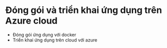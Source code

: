 # Đóng gói và triển khai ứng dụng trên Azure cloud

- Đóng gói ứng dụng với docker
- Triển khai ứng dụng trên cloud với azure
